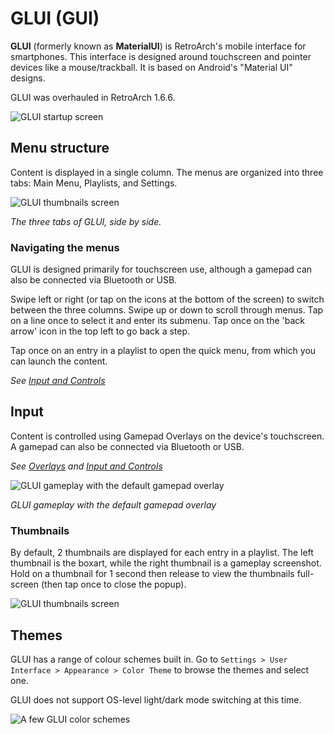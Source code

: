 # GLUI (GUI)

**GLUI** (formerly known as **MaterialUI**) is RetroArch's mobile interface for smartphones. This interface is designed around touchscreen and pointer devices like a mouse/trackball. It is based on Android's "Material UI" designs.

GLUI was overhauled in RetroArch 1.6.6.

![GLUI startup screen](../image/retroarch/glui/glui-main.png)

## Menu structure
Content is displayed in a single column. The menus are organized into three tabs: Main Menu, Playlists, and Settings.


![GLUI thumbnails screen](../image/retroarch/glui/glui-3-tabs.png)

*The three tabs of GLUI, side by side.*

### Navigating the menus
GLUI is designed primarily for touchscreen use, although a gamepad can also be connected via Bluetooth or USB.

Swipe left or right (or tap on the icons at the bottom of the screen) to switch between the three columns. Swipe up or down to scroll through menus. Tap on a line once to select it and enter its submenu. Tap once on the 'back arrow' icon in the top left to go back a step.

Tap once on an entry in a playlist to open the quick menu, from which you can launch the content.

*See [Input and Controls](input-and-controls.md)*

## Input

Content is controlled using Gamepad Overlays on the device's touchscreen. A gamepad can also be connected via Bluetooth or USB.

*See [Overlays](libretro-overlays.md) and [Input and Controls](input-and-controls.md)*

![GLUI gameplay with the default gamepad overlay](../image/retroarch/glui/glui-gamepad-overlay.png)

*GLUI gameplay with the default gamepad overlay*

### Thumbnails
By default, 2 thumbnails are displayed for each entry in a playlist. The left thumbnail is the boxart, while the right thumbnail is a gameplay screenshot.
Hold on a thumbnail for 1 second then release to view the thumbnails full-screen (then tap once to close the popup).

![GLUI thumbnails screen](../image/retroarch/glui/glui-thumbnails.png)

## Themes
GLUI has a range of colour schemes built in. Go to `Settings > User Interface > Appearance > Color Theme` to browse the themes and select one.

GLUI does not support OS-level light/dark mode switching at this time.

![A few GLUI color schemes](../image/retroarch/glui/glui-themes3.png)
